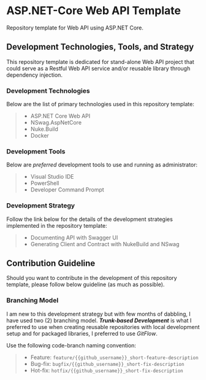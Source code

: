 # ASP.NET-Core Web API Template
Repository template for Web API using ASP.NET Core.


## Development Technologies, Tools, and Strategy
This repository template is dedicated for stand-alone Web API project that could serve as a Restful Web API service and/or reusable library through dependency injection. 

### Development Technologies
Below are the list of primary technologies used in this repository template:
>- ASP.NET Core Web API
>- NSwag.AspNetCore
>- Nuke.Build
>- Docker

### Development Tools
Below are _preferred_ development tools to use and running as administrator:
>- Visual Studio IDE
>- PowerShell
>- Developer Command Prompt

### Development Strategy
Follow the link below for the details of the development strategies implemented in the repository template:
>- Documenting API with Swagger UI
>- Generating Client and Contract with NukeBuild and NSwag


## Contribution Guideline
Should you want to contribute in the development of this repository template, please follow below guideline (as much as possible). 

### Branching Model
I am new to this development strategy but with few months of dabbling, I have used two (2) branching model. **_Trunk-based Development_** is what I preferred to use when creating reusable repositories with local development setup and for packaged libraries, I preferred to use _GitFlow_. 

Use the following code-branch naming convention:
>- Feature: `feature/{{github_username}}_short-feature-description`
>- Bug-fix: `bugfix/{{github_username}}_short-fix-description`
>- Hot-fix: `hotfix/{{github_username}}_short-fix-description`
